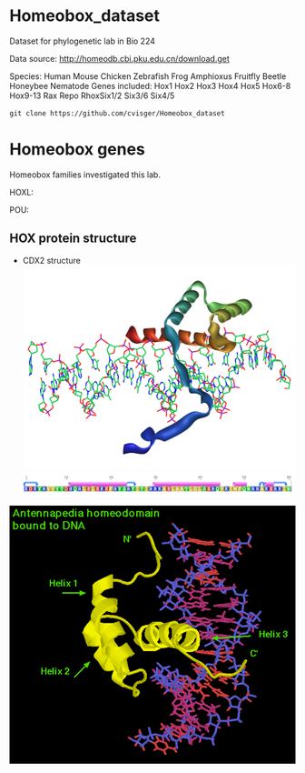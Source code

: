 # Homeobox_dataset

Dataset for phylogenetic lab in Bio 224

Data source: http://homeodb.cbi.pku.edu.cn/download.get

Species: Human	Mouse	Chicken	Zebrafish	Frog	Amphioxus	Fruitfly  Beetle	Honeybee	Nematode
Genes included: Hox1	Hox2	Hox3  Hox4	Hox5	Hox6-8	Hox9-13    Rax Repo	RhoxSix1/2	Six3/6	Six4/5	 	
```
git clone https://github.com/cvisger/Homeobox_dataset
```
# Homeobox genes


Homeobox families investigated this lab.

HOXL:



POU:


## HOX protein structure
* CDX2 structure
![](images/README-5ac23072.png)
![](images/README-c4d68351.png)


![](images/README-9de1d399.png)
